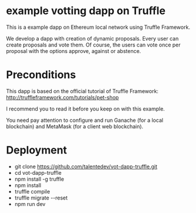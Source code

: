 # example votting dapp on Truffle

This is a example dapp on Ethereum local network using Truffle Framework.

We develop a dapp with creation of dynamic proposals. Every user can create proposals and vote them. Of course, the users can vote once per proposal with the options approve, against or abstence.

# Preconditions

This dapp is based on the official tutorial of Truffle Framework: http://truffleframework.com/tutorials/pet-shop

I recommend you to read it before you keep on with this example.

You need pay attention to configure and run Ganache (for a local blockchain) and MetaMask (for a client web blockchain).

# Deployment

* git clone https://github.com/talentedev/vot-dapp-truffle.git
* cd vot-dapp-truffle
* npm install -g truffle
* npm install
* truffle compile
* truffle migrate --reset
* npm run dev
